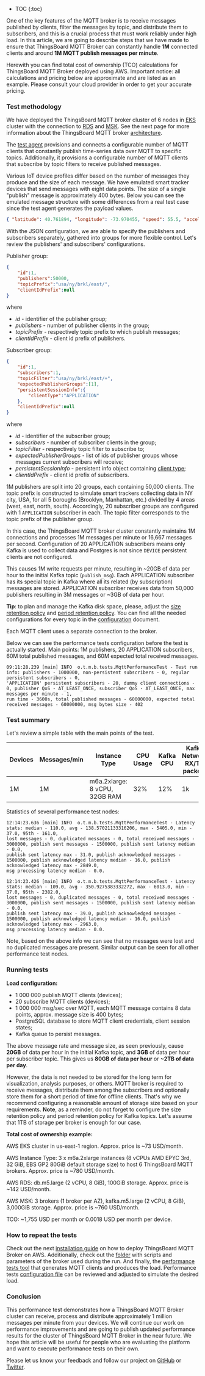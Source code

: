 
* TOC
{:toc}

One of the key features of the MQTT broker is to receive messages published by clients, 
filter the messages by topic, and distribute them to subscribers, and this is a crucial process that must work reliably under high load. 
In this article, we are going to describe steps that we have made to ensure that ThingsBoard MQTT Broker can constantly handle **1M** connected clients 
and around **1M MQTT publish messages per minute**.

Herewith you can find total cost of ownership (TCO) calculations for ThingsBoard MQTT Broker deployed using AWS.
Important notice: all calculations and pricing below are approximate and are listed as an example. 
Please consult your cloud provider in order to get your accurate pricing.

### Test methodology

We have deployed the ThingsBoard MQTT broker cluster of 6 nodes in [EKS](https://aws.amazon.com/eks/) cluster with the connection to [RDS](https://aws.amazon.com/rds/) 
and [MSK](https://aws.amazon.com/msk/). See the next page for more information about the ThingsBoard MQTT broker [architecture](/docs/mqtt-broker/architecture/).

The [test agent](#how-to-repeat-the-tests) provisions and connects a configurable number of MQTT clients that constantly publish time-series data over MQTT to specific topics.
Additionally, it provisions a configurable number of MQTT clients that subscribe by topic filters to receive published messages.

Various IoT device profiles differ based on the number of messages they produce and the size of each message.
We have emulated smart tracker devices that send messages with eight data points. The size of a single "publish" message is approximately 400 bytes.
Below you can see the emulated message structure with some differences from a real test case since the test agent generates the payload values.
```json
{ "latitude": 40.761894, "longitude": -73.970455, "speed": 55.5, "acceleration": 3.5, "fuel": 92, "batteryLevel": 81, "location": "451-477 Park Ave, New York, NY 10022, USA", "ts": 1671549126 }
```

With the JSON configuration, we are able to specify the publishers and subscribers separately, gathered into groups for more flexible control.
Let's review the publishers' and subscribers' configurations.

Publisher group:
```json
{
    "id":1,
    "publishers":50000,
    "topicPrefix":"usa/ny/brkl/east/",
    "clientIdPrefix":null
}
```
where 
* _id_ - identifier of the publisher group;
* _publishers_ - number of publisher clients in the group;
* _topicPrefix_ - respectively topic prefix to which publish messages;
* _clientIdPrefix_ - client id prefix of publishers.

Subscriber group:
```json
{
    "id":1,
    "subscribers":1,
    "topicFilter":"usa/ny/brkl/east/+",
    "expectedPublisherGroups":[1],
    "persistentSessionInfo":{
        "clientType":"APPLICATION"
    },
    "clientIdPrefix":null
}
```
where
* _id_ - identifier of the subscriber group;
* _subscribers_ - number of subscriber clients in the group;
* _topicFilter_ - respectively topic filter to subscribe to;
* _expectedPublisherGroups_ - list of ids of publisher groups whose messages current subscribers will receive;
* _persistentSessionInfo_ - persistent info object containing [client type](/docs/mqtt-broker/user-guide/mqtt-client-type/);
* _clientIdPrefix_ - client id prefix of subscribers.

1M publishers are split into 20 groups, each containing 50,000 clients. The topic prefix is constructed to simulate smart trackers collecting data in NY city, USA, for all 
5 boroughs (Brooklyn, Manhattan, etc.) divided by 4 areas (west, east, north, south).
Accordingly, 20 subscriber groups are configured with 1 `APPLICATION` subscriber in each. The topic filter corresponds to the topic prefix of the publisher group.

In this case, the ThingsBoard MQTT broker cluster constantly maintains 1M connections and processes 1M messages per minute or 16,667 messages per second.
Configuration of 20 APPLICATION subscribers means only Kafka is used to collect data and Postgres is not since `DEVICE` persistent clients 
are not configured.

This causes 1M write requests per minute, resulting in ~20GB of data per hour to the initial Kafka topic (`publish_msg`). 
Each APPLICATION subscriber has its special topic in Kafka where all its related (by subscription) messages are stored. 
APPLICATION subscriber receives data from 50,000 publishers resulting in 3M messages or ~3GB of data per hour.

**Tip**: to plan and manage the Kafka disk space, please, adjust the [size retention policy](https://kafka.apache.org/documentation/#brokerconfigs_log.retention.bytes) 
and [period retention policy](https://www.baeldung.com/kafka-message-retention). You can find all the needed configurations for every topic in the 
[configuration](/docs/mqtt-broker/install/config/) document.

Each MQTT client uses a separate connection to the broker.

Below we can see the performance tests configuration before the test is actually started. Main points: 1M publishers, 20 APPLICATION subscribers, 
60M total published messages, and 60M expected total received messages.

```text
09:11:28.239 [main] INFO  o.t.m.b.tests.MqttPerformanceTest - Test run info: publishers - 1000000, non-persistent subscribers - 0, regular persistent subscribers - 0, 
'APPLICATION' persistent subscribers - 20, dummy client connections - 0, publisher QoS - AT_LEAST_ONCE, subscriber QoS - AT_LEAST_ONCE, max messages per minute - 1, 
run time - 3600s, total published messages - 60000000, expected total received messages - 60000000, msg bytes size - 402
```

### Test summary

Let's review a simple table with the main points of the test.

| Devices | Messages/min | Instance Type                 | CPU Usage | Kafka CPU | Kafka  Network RX/TX packets | PostgreSQL  CPU | PostgreSQL  Write IOPS |
|---------|--------------|-------------------------------|-----------|-----------|------------------------------|-----------------|------------------------|
| 1M      | 1M           | m6a.2xlarge: 8 vCPU, 32GB RAM | 32%       | 12%       | 1k                           | 3%              | 5                      |

[comment]: <> ( To format table as markdown, please use the online table generator https://www.tablesgenerator.com/markdown_tables )

Statistics of several performance test nodes:

```text
12:14:23.636 [main] INFO  o.t.m.b.tests.MqttPerformanceTest - Latency stats: median - 110.0, avg - 138.57021133316206, max - 5405.0, min - 37.0, 95th - 161.0, 
lost messages - 0, duplicated messages - 0, total received messages - 3000000, publish sent messages - 1500000, publish sent latency median - 0.0, 
publish sent latency max - 31.0, publish acknowledged messages - 1500000, publish acknowledged latency median - 16.0, publish acknowledged latency max - 2849.0, 
msg processing latency median - 0.0.
```

```text
12:14:23.426 [main] INFO  o.t.m.b.tests.MqttPerformanceTest - Latency stats: median - 109.0, avg - 350.9275383332272, max - 6013.0, min - 37.0, 95th - 2382.0, 
lost messages - 0, duplicated messages - 0, total received messages - 3000000, publish sent messages - 1500000, publish sent latency median - 0.0, 
publish sent latency max - 39.0, publish acknowledged messages - 1500000, publish acknowledged latency median - 16.0, publish acknowledged latency max - 2963.0, 
msg processing latency median - 0.0.
```

Note, based on the above info we can see that no messages were lost and no duplicated messages are present. 
Similar output can be seen for all other performance test nodes.

### Running tests

**Load configuration:**

* 1 000 000 publish MQTT clients (devices);
* 20 subscribe MQTT clients (devices);
* 1 000 000 msg/sec over MQTT, each MQTT message contains 8 data points, approx. message size is 400 bytes;
* PostgreSQL database to store MQTT client credentials, client session states;
* Kafka queue to persist messages.

The above message rate and message size, as seen previously, cause **20GB** of data per hour in the initial Kafka topic, and **3GB** of data per hour per subscriber topic.
This gives us **80GB of data per hour** or **~2TB of data per day**. 

However, the data is not needed to be stored for the long term for visualization, analysis purposes, or others. MQTT broker is required to receive messages, distribute them 
among the subscribers and optionally store them for a short period of time for offline clients. That's why we recommend configuring a reasonable amount of storage size 
based on your requirements. **Note**, as a reminder, do not forget to configure the size retention policy and period retention policy for Kafka topics.
Let's assume that 1TB of storage per broker is enough for our case.

**Total cost of ownership example:**

AWS EKS cluster in us-east-1 region. Approx. price is ~73 USD/month.

AWS Instance Type: 3 x m6a.2xlarge instances (8 vCPUs AMD EPYC 3rd, 32 GiB, EBS GP2 80GiB default storage size) to host 6 ThingsBoard MQTT brokers. Approx. price is ~780 USD/month.

AWS RDS: db.m5.large (2 vCPU, 8 GiB), 100GiB storage. Approx. price is ~142 USD/month.

AWS MSK: 3 brokers (1 broker per AZ), kafka.m5.large (2 vCPU, 8 GiB), 3,000GiB storage. Approx. price is ~760 USD/month.

TCO: ~1,755 USD per month or 0.0018 USD per month per device.

### How to repeat the tests

Check out the next [installation guide](/docs/mqtt-broker/install/cluster/aws-cluster-setup/) on how to deploy ThingsBoard MQTT Broker on AWS.
Additionally, check out the [folder](https://github.com/thingsboard/thingsboard-mqtt-broker/tree/perf-tests/k8s/aws) with scripts and parameters of the broker used during the run.
And finally, the [performance tests tool](https://github.com/thingsboard/tb-mqtt-perf-tests) that generates MQTT clients and produces the load.
Performance tests [configuration file](https://github.com/thingsboard/tb-mqtt-perf-tests/blob/master/k8s/mqtt-broker-test-run-config.yml#L59) can be reviewed and adjusted 
to simulate the desired load.

### Conclusion

This performance test demonstrates how a ThingsBoard MQTT Broker cluster can receive, process and distribute approximately 1 million messages per minute from your devices. 
We will continue our work on performance improvements and are going to publish updated performance results for the cluster of ThingsBoard MQTT Broker in the near future. 
We hope this article will be useful for people who are evaluating the platform and want to execute performance tests on their own.

Please let us know your feedback and follow our project on [GitHub](https://github.com/thingsboard/thingsboard-mqtt-broker) or [Twitter](https://twitter.com/thingsboard).